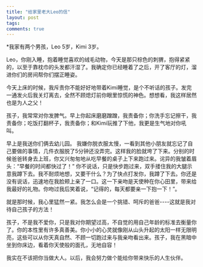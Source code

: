 ```yaml
---
title: "给家里老大Leo的信"
layout: post
tags:
comments: true
---
```


*我家有两个男孩，Leo 5岁，Kimi 3岁。

Leo，你刚入睡，抱着睡觉喜欢的绒毛动物，今天是那只棕色的刺猬，抱得紧紧的，以至于靠枕巾的头发都汗湿了。我确定你已经睡着了之后，开了客厅的灯，溜进你们的房间帮你们摆正睡姿。

今天上床的时候，我斥责你不能好好地带着Kimi睡觉，是个不听话的孩子。发完一通发火后我关灯离去，全然不顾熄灯前你眼里惊慌的神色。想想看，我这样居然也是为人之父！

孩子，我常常对你发脾气。早上你起床磨磨蹭蹭，我责备你；你洗手忘记擦干，我责备你；吃饭打翻杯子，我责备你；和Kimi玩推了下他，我更是生气地对你吼叫。

早上是我送你们俩去幼儿园。 我嫌你脱衣服太慢，一看到其他小朋友就忘记了自己要做的事情，几件衣服脱了5分钟还没弄完。这样我的脸就垮了下来。分别的时候爸爸转身去上班，你又兴匆匆地从吃早餐的桌子上下来跑过来。诧异的我皱着眉头：“早餐的时间都快过了！” 你不说话，只是快步跑过来，双手搂住我的大腿示意我蹲下去。我不耐烦地想，又要干什么？为了快点打发你，我蹲了下去。你还是没有说话，迅速地在我脸颊上亲了一口。这一下亲吻是天使种在你心田里，带来给我最好的礼物。你吻过我后笑着说，“记得的，每天都要亲一下抱一下！”。

就是那时候，我心里猛然一紧。我怎么会是一个挑错、呵斥的爸爸----这就是我对待自己孩子的方法！

孩子，不是我不爱你，只是我对你期望过高，不自觉的用自己年龄的标准去衡量你了。你的本性里有许多真善美。你小小的心灵就像刚从山头升起的太阳一样无限明亮，这些可以从你天真自然、不顾一切跑过来与我亲吻看出来。孩子，我在黑暗中坐到你床边，看着你天使般的面孔，无地自容！

我实在不该把你当做大人。以后，我会努力做个能给你带来快乐的人生伙伴。
